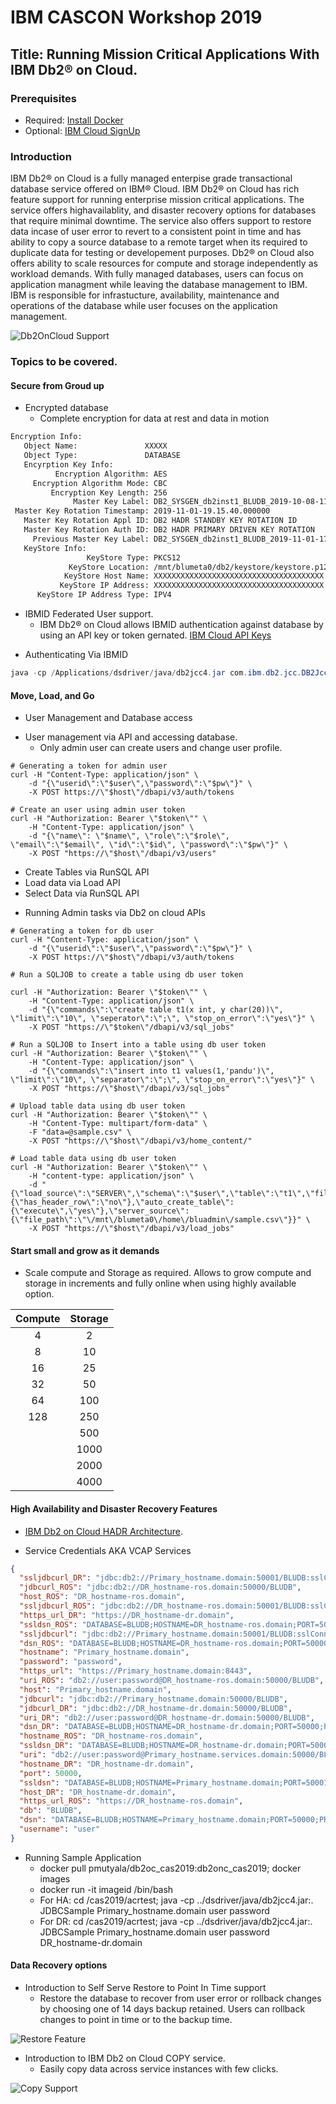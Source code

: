 # IBM CASCON Workshop 2019

## Title: Running Mission Critical Applications With IBM Db2® on Cloud.

### Prerequisites
* Required: [Install Docker](https://docs.docker.com/v17.09/engine/installation)
* Optional: [IBM Cloud SignUp](https://cloud.ibm.com/registration)

### Introduction
IBM Db2® on Cloud is a fully managed enterpise grade transactional database service offered on IBM® Cloud. IBM Db2® on Cloud has rich feature support for running enterprise mission critical applications. The service offers highavailablity, and disaster recovery options for databases that require minimal downtime. The service also offers support to restore data incase of user error to revert to a consistent point in time and has ability to copy a source database to a remote target when its required to duplicate data for testing or developement purposes. Db2® on Cloud also offers ability to scale resources for compute and storage independently as workload demands. With fully managed databases, users can focus on application managment while leaving the database management to IBM. IBM is responsible for infrastucture, availability, maintenance and operations of the database while user focuses on the application management. 

![Db2OnCloud Support](https://github.com/pmutyala/cas2019/blob/master/features.png)


### Topics to be covered. 

#### Secure from Groud up

* Encrypted database 
  - Complete encryption for data at rest and data in motion
```txt
Encryption Info:
   Object Name:               XXXXX   
   Object Type:               DATABASE
   Encyrption Key Info:       
          Encryption Algorithm: AES
     Encryption Algorithm Mode: CBC
         Encryption Key Length: 256
              Master Key Label: DB2_SYSGEN_db2inst1_BLUDB_2019-10-08-11.48.07_DEBCBFDB
 Master Key Rotation Timestamp: 2019-11-01-19.15.40.000000
   Master Key Rotation Appl ID: DB2 HADR STANDBY KEY ROTATION ID
   Master Key Rotation Auth ID: DB2 HADR PRIMARY DRIVEN KEY ROTATION
     Previous Master Key Label: DB2_SYSGEN_db2inst1_BLUDB_2019-11-01-17.59.29_3C5B794E
   KeyStore Info:             
                 KeyStore Type: PKCS12
             KeyStore Location: /mnt/blumeta0/db2/keystore/keystore.p12
            KeyStore Host Name: XXXXXXXXXXXXXXXXXXXXXXXXXXXXXXXXXXXXXX
           KeyStore IP Address: XXXXXXXXXXXXXXXXXXXXXXXXXXXXXXXXXXXXXX
      KeyStore IP Address Type: IPV4
```

* IBMID Federated User support. 
  - IBM Db2® on Cloud allows IBMID authentication against database by using an API key or token gernated. [IBM Cloud API Keys](https://cloud.ibm.com/iam/apikeys)

 - Authenticating Via IBMID 
 ```java
 java -cp /Applications/dsdriver/java/db2jcc4.jar com.ibm.db2.jcc.DB2Jcc -url "jdbc:db2://$host:$port/BLUDB:apiKey=$key;securityMechanism=15;sslConnection=true;"
 ```

#### Move, Load, and Go

- User Management and Database access
* User management via API and accessing database.
  * Only admin user can create users and change user profile.

```shell
# Generating a token for admin user
curl -H "Content-Type: application/json" \
    -d "{\"userid\":\"$user\",\"password\":\"$pw\"}" \
    -X POST https://\"$host\"/dbapi/v3/auth/tokens

# Create an user using admin user token
curl -H "Authorization: Bearer \"$token\"" \
    -H "Content-Type: application/json" \
    -d "{\"name\": \"$name\", \"role\":\"$role\", \"email\":\"$email\", \"id\":\"$id\", \"password\":\"$pw\"}" \
    -X POST "https://\"$host\"/dbapi/v3/users"
```

* Create Tables via RunSQL API  
* Load data via Load API
* Select Data via RunSQL API

- Running Admin tasks via Db2 on cloud APIs
```shell
# Generating a token for db user
curl -H "Content-Type: application/json" \
    -d "{\"userid\":\"$user\",\"password\":\"$pw\"}" \
    -X POST https://\"$host\"/dbapi/v3/auth/tokens

# Run a SQLJOB to create a table using db user token

curl -H "Authorization: Bearer \"$token\"" \
    -H "Content-Type: application/json" \
    -d "{\"commands\":\"create table t1(x int, y char(20))\", \"limit\":\"10\", \"seperator\":\";\", \"stop_on_error\":\"yes\"}" \
    -X POST "https://\"$token\"/dbapi/v3/sql_jobs"

# Run a SQLJOB to Insert into a table using db user token
curl -H "Authorization: Bearer \"$token\"" \
    -H "Content-Type: application/json" \
    -d "{\"commands\":\"insert into t1 values(1,'pandu')\", \"limit\":\"10\", \"separator\":\";\", \"stop_on_error\":\"yes\"}" \
    -X POST "https://\"$host\"/dbapi/v3/sql_jobs"

# Upload table data using db user token
curl -H "Authorization: Bearer \"$token\"" \
    -H "Content-Type: multipart/form-data" \
    -F "data=@sample.csv" \
    -X POST "https://\"$host\"/dbapi/v3/home_content/"

# Load table data using db user token
curl -H "Authorization: Bearer \"$token\"" \
    -H "content-type: application/json" \
    -d "{\"load_source\":\"SERVER\",\"schema\":\"$user\",\"table\":\"t1\",\"file_options\":{\"has_header_row\":\"no\"},\"auto_create_table\":{\"execute\",\"yes\"},\"server_source\":{\"file_path\":\"\/mnt\/blumeta0\/home\/bluadmin\/sample.csv\"}}" \
    -X POST "https://\"$host\"/dbapi/v3/load_jobs"
```

#### Start small and grow as it demands
* Scale compute and Storage as required. Allows to grow compute and storage in increments and fully online when using highly available option.

| Compute | Storage |
| :---:   | :---:   | 
| 4       | 2       | 
| 8       | 10      | 
| 16      | 25      | 
| 32      | 50      | 
| 64      | 100     | 
| 128     | 250     | 
|         | 500     | 
|         | 1000    | 
|         | 2000    |
|         | 4000    | 



#### High Availability and Disaster Recovery Features
* [IBM Db2 on Cloud HADR Architecture](https://github.com/pmutyala/cas2019/blob/master/CASCON_2019_submission_260.pdf).

* Service Credentials AKA VCAP Services
```json
{
  "ssljdbcurl_DR": "jdbc:db2://Primary_hostname.domain:50001/BLUDB:sslConnection=true;clientRerouteAlternatePortNumber=50001;clientRerouteAlternateServerName=DR_hostname-dr.domain;enableSeamlessACR=true;",
  "jdbcurl_ROS": "jdbc:db2://DR_hostname-ros.domain:50000/BLUDB",
  "host_ROS": "DR_hostname-ros.domain",
  "ssljdbcurl_ROS": "jdbc:db2://DR_hostname-ros.domain:50001/BLUDB:sslConnection=true;",
  "https_url_DR": "https://DR_hostname-dr.domain",
  "ssldsn_ROS": "DATABASE=BLUDB;HOSTNAME=DR_hostname-ros.domain;PORT=50001;PROTOCOL=TCPIP;UID=user;PWD=password;Security=SSL;",
  "ssljdbcurl": "jdbc:db2://Primary_hostname.domain:50001/BLUDB:sslConnection=true;",
  "dsn_ROS": "DATABASE=BLUDB;HOSTNAME=DR_hostname-ros.domain;PORT=50000;PROTOCOL=TCPIP;UID=user;PWD=password;",
  "hostname": "Primary_hostname.domain",
  "password": "password",
  "https_url": "https://Primary_hostname.domain:8443",
  "uri_ROS": "db2://user:password@DR_hostname-ros.domain:50000/BLUDB",
  "host": "Primary_hostname.domain",
  "jdbcurl": "jdbc:db2://Primary_hostname.domain:50000/BLUDB",
  "jdbcurl_DR": "jdbc:db2://DR_hostname-dr.domain:50000/BLUDB",
  "uri_DR": "db2://user:password@DR_hostname-dr.domain:50000/BLUDB",
  "dsn_DR": "DATABASE=BLUDB;HOSTNAME=DR_hostname-dr.domain;PORT=50000;PROTOCOL=TCPIP;UID=user;PWD=password;",
  "hostname_ROS": "DR_hostname-ros.domain",
  "ssldsn_DR": "DATABASE=BLUDB;HOSTNAME=DR_hostname-dr.domain;PORT=50001;PROTOCOL=TCPIP;UID=user;PWD=password;Security=SSL;",
  "uri": "db2://user:password@Primary_hostname.services.domain:50000/BLUDB",
  "hostname_DR": "DR_hostname-dr.domain",
  "port": 50000,
  "ssldsn": "DATABASE=BLUDB;HOSTNAME=Primary_hostname.domain;PORT=50001;PROTOCOL=TCPIP;UID=user;PWD=password;Security=SSL;",
  "host_DR": "DR_hostname-dr.domain",
  "https_url_ROS": "https://DR_hostname-ros.domain",
  "db": "BLUDB",
  "dsn": "DATABASE=BLUDB;HOSTNAME=Primary_hostname.domain;PORT=50000;PROTOCOL=TCPIP;UID=user;PWD=password;",
  "username": "user"
}
```
- Running Sample Application
  * docker pull pmutyala/db2oc_cas2019:db2onc_cas2019; docker images
  * docker run -it imageid /bin/bash
  * For HA: cd /cas2019/acrtest; java -cp ../dsdriver/java/db2jcc4.jar:. JDBCSample Primary_hostname.domain user password
  * For DR: cd /cas2019/acrtest; java -cp ../dsdriver/java/db2jcc4.jar:. JDBCSample Primary_hostname.domain user password DR_hostname-dr.domain
  
#### Data Recovery options
* Introduction to Self Serve Restore to Point In Time support
  - Restore the database to recover from user error or rollback changes by choosing one of 14 days backup retained. Users can rollback  changes to point in time or to the backup time. 
  
![Restore Feature](https://github.com/pmutyala/cas2019/blob/master/Restore.png)

* Introduction to IBM Db2 on Cloud COPY service.
  - Easily copy data across service instances with few clicks.
  
![Copy Support](https://github.com/pmutyala/cas2019/blob/master/copy.png)
  



